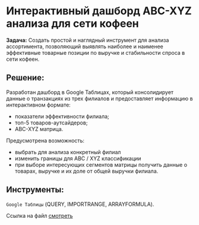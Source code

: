 # Интерактивный дашборд ABC-XYZ анализа для сети кофеен

**Задача:** Создать простой и наглядный инструмент для анализа ассортимента, позволяющий выявлять наиболее и наименее эффективные товарные позиции по выручке и стабильности спроса в сети кофеен.

## Решение:
Разработан дашборд в Google Таблицах, который консолидирует данные о транзакциях из трех филиалов и предоставляет информацию в интерактивном формате:
* показатели эффективности филиала;
* топ-5 товаров-аутсайдеров;
* ABC-XYZ матрица.

Предусмотрена возможность:
* выбрать для анализа конкретный филиал
* изменить границы для ABC / XYZ классификации
* при выборе интересующих сегментов матрицы получить данные о товарах, выручке и их доле от общей выручки филиала.

## Инструменты:
`Google Таблицы` (QUERY, IMPORTRANGE, ARRAYFORMULA).

Ссылка на файл [смотреть](https://docs.google.com/spreadsheets/d/1KJw127AyJQXOpdsd13uHQIJYo8yHnaesOJ0S1tFvRIM/edit?usp=sharing)
